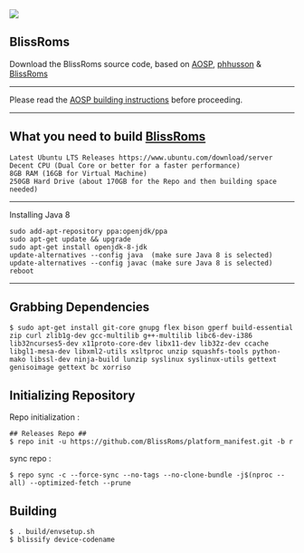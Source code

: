 <img src="https://i.imgur.com/0GnrwaU.png">

BlissRoms
-----------------------
Download the BlissRoms source code, based on [AOSP](https://android.googlesource.com), [phhusson](https://github.com/phhusson/treble_manifest) & [BlissRoms](https://github.com/BlissRoms/platform_manifest)

---------------------------------------------------

Please read the [AOSP building instructions](http://source.android.com/source/index.html) before proceeding.

-----------------------
What you need to build [BlissRoms](https://github.com/BlissROMs/platform_manifest)
-----------------------

    Latest Ubuntu LTS Releases https://www.ubuntu.com/download/server
    Decent CPU (Dual Core or better for a faster performance)
    8GB RAM (16GB for Virtual Machine)
    250GB Hard Drive (about 170GB for the Repo and then building space needed)
  
-----------------------

Installing Java 8

    sudo add-apt-repository ppa:openjdk/ppa
    sudo apt-get update && upgrade
    sudo apt-get install openjdk-8-jdk
    update-alternatives --config java  (make sure Java 8 is selected)
    update-alternatives --config javac (make sure Java 8 is selected)
    reboot
    
-----------------------

Grabbing Dependencies
-----------------------

    $ sudo apt-get install git-core gnupg flex bison gperf build-essential zip curl zlib1g-dev gcc-multilib g++-multilib libc6-dev-i386  lib32ncurses5-dev x11proto-core-dev libx11-dev lib32z-dev ccache libgl1-mesa-dev libxml2-utils xsltproc unzip squashfs-tools python-mako libssl-dev ninja-build lunzip syslinux syslinux-utils gettext genisoimage gettext bc xorriso

Initializing Repository
-----------------------

Repo initialization :
    
    ## Releases Repo ##
    $ repo init -u https://github.com/BlissRoms/platform_manifest.git -b r

sync repo :

    $ repo sync -c --force-sync --no-tags --no-clone-bundle -j$(nproc --all) --optimized-fetch --prune

Building
--------
    $ . build/envsetup.sh
    $ blissify device-codename
    
